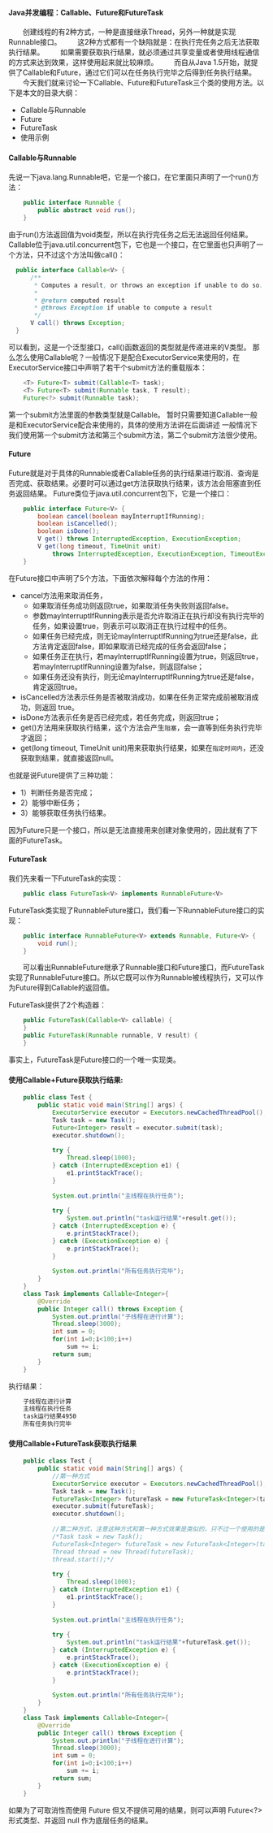#### Java并发编程：Callable、Future和FutureTask
　　创建线程的有2种方式，一种是直接继承Thread，另外一种就是实现Runnable接口。
　　这2种方式都有一个缺陷就是：在执行完任务之后无法获取执行结果。
　　如果需要获取执行结果，就必须通过共享变量或者使用线程通信的方式来达到效果，这样使用起来就比较麻烦。
　　而自从Java 1.5开始，就提供了Callable和Future，通过它们可以在任务执行完毕之后得到任务执行结果。
　　今天我们就来讨论一下Callable、Future和FutureTask三个类的使用方法。以下是本文的目录大纲：
- Callable与Runnable
- Future
- FutureTask
- 使用示例

#### Callable与Runnable
先说一下java.lang.Runnable吧，它是一个接口，在它里面只声明了一个run()方法：
```java
    public interface Runnable {
        public abstract void run();
    }
```
由于run()方法返回值为void类型，所以在执行完任务之后无法返回任何结果。
Callable位于java.util.concurrent包下，它也是一个接口，在它里面也只声明了一个方法，只不过这个方法叫做call()：
```java
  public interface Callable<V> {
      /**
       * Computes a result, or throws an exception if unable to do so.
       *
       * @return computed result
       * @throws Exception if unable to compute a result
       */
      V call() throws Exception;
  }
```
可以看到，这是一个泛型接口，call()函数返回的类型就是传递进来的V类型。
那么怎么使用Callable呢？一般情况下是配合ExecutorService来使用的，在ExecutorService接口中声明了若干个submit方法的重载版本：
```java
    <T> Future<T> submit(Callable<T> task);
    <T> Future<T> submit(Runnable task, T result);
    Future<?> submit(Runnable task);
```
第一个submit方法里面的参数类型就是Callable。
暂时只需要知道Callable一般是和ExecutorService配合来使用的，具体的使用方法讲在后面讲述
一般情况下我们使用第一个submit方法和第三个submit方法，第二个submit方法很少使用。
#### Future
Future就是对于具体的Runnable或者Callable任务的执行结果进行取消、查询是否完成、获取结果。必要时可以通过get方法获取执行结果，该方法会阻塞直到任务返回结果。
Future类位于java.util.concurrent包下，它是一个接口：
```java
    public interface Future<V> {
        boolean cancel(boolean mayInterruptIfRunning);
        boolean isCancelled();
        boolean isDone();
        V get() throws InterruptedException, ExecutionException;
        V get(long timeout, TimeUnit unit)
            throws InterruptedException, ExecutionException, TimeoutException;
    }
```
在Future接口中声明了5个方法，下面依次解释每个方法的作用：
- cancel方法用来取消任务，
    - 如果取消任务成功则返回true，如果取消任务失败则返回false。
    - 参数mayInterruptIfRunning表示是否允许取消正在执行却没有执行完毕的任务，如果设置true，则表示可以取消正在执行过程中的任务。
    - 如果任务已经完成，则无论mayInterruptIfRunning为true还是false，此方法肯定返回false，即如果取消已经完成的任务会返回false；
    - 如果任务正在执行，若mayInterruptIfRunning设置为true，则返回true，若mayInterruptIfRunning设置为false，则返回false；
    - 如果任务还没有执行，则无论mayInterruptIfRunning为true还是false，肯定返回true。
- isCancelled方法表示任务是否被取消成功，如果在任务正常完成前被取消成功，则返回 true。
- isDone方法表示任务是否已经完成，若任务完成，则返回true；
- get()方法用来获取执行结果，这个方法会产生`阻塞`，会一直等到任务执行完毕才返回；
- get(long timeout, TimeUnit unit)用来获取执行结果，如果在`指定时间内`，还没获取到结果，就直接返回null。

也就是说Future提供了三种功能：
- 1）判断任务是否完成；
- 2）能够中断任务；
- 3）能够获取任务执行结果。 

因为Future只是一个接口，所以是无法直接用来创建对象使用的，因此就有了下面的FutureTask。

#### FutureTask
我们先来看一下FutureTask的实现：
```java
    public class FutureTask<V> implements RunnableFuture<V>
```

FutureTask类实现了RunnableFuture接口，我们看一下RunnableFuture接口的实现：

```java
    public interface RunnableFuture<V> extends Runnable, Future<V> {
        void run();
    }
```
　　可以看出RunnableFuture继承了Runnable接口和Future接口，而FutureTask实现了RunnableFuture接口。所以它既可以作为Runnable被线程执行，又可以作为Future得到Callable的返回值。
    
FutureTask提供了2个构造器：

```java
    public FutureTask(Callable<V> callable) {
    }
    public FutureTask(Runnable runnable, V result) {
    }
```
事实上，FutureTask是Future接口的一个唯一实现类。

#### 使用Callable+Future获取执行结果:

```java
    public class Test {
        public static void main(String[] args) {
            ExecutorService executor = Executors.newCachedThreadPool();
            Task task = new Task();
            Future<Integer> result = executor.submit(task);
            executor.shutdown();
             
            try {
                Thread.sleep(1000);
            } catch (InterruptedException e1) {
                e1.printStackTrace();
            }
             
            System.out.println("主线程在执行任务");
             
            try {
                System.out.println("task运行结果"+result.get());
            } catch (InterruptedException e) {
                e.printStackTrace();
            } catch (ExecutionException e) {
                e.printStackTrace();
            }
             
            System.out.println("所有任务执行完毕");
        }
    }
    class Task implements Callable<Integer>{
        @Override
        public Integer call() throws Exception {
            System.out.println("子线程在进行计算");
            Thread.sleep(3000);
            int sum = 0;
            for(int i=0;i<100;i++)
                sum += i;
            return sum;
        }
    }
```
执行结果：
```bash
    子线程在进行计算
    主线程在执行任务
    task运行结果4950
    所有任务执行完毕
```
#### 使用Callable+FutureTask获取执行结果
```java
    public class Test {
        public static void main(String[] args) {
            //第一种方式
            ExecutorService executor = Executors.newCachedThreadPool();
            Task task = new Task();
            FutureTask<Integer> futureTask = new FutureTask<Integer>(task);
            executor.submit(futureTask);
            executor.shutdown();
             
            //第二种方式，注意这种方式和第一种方式效果是类似的，只不过一个使用的是ExecutorService，一个使用的是Thread
            /*Task task = new Task();
            FutureTask<Integer> futureTask = new FutureTask<Integer>(task);
            Thread thread = new Thread(futureTask);
            thread.start();*/
             
            try {
                Thread.sleep(1000);
            } catch (InterruptedException e1) {
                e1.printStackTrace();
            }
             
            System.out.println("主线程在执行任务");
             
            try {
                System.out.println("task运行结果"+futureTask.get());
            } catch (InterruptedException e) {
                e.printStackTrace();
            } catch (ExecutionException e) {
                e.printStackTrace();
            }
             
            System.out.println("所有任务执行完毕");
        }
    }
    class Task implements Callable<Integer>{
        @Override
        public Integer call() throws Exception {
            System.out.println("子线程在进行计算");
            Thread.sleep(3000);
            int sum = 0;
            for(int i=0;i<100;i++)
                sum += i;
            return sum;
        }
    }

```

如果为了可取消性而使用 Future 但又不提供可用的结果，则可以声明 Future<?> 形式类型、并返回 null 作为底层任务的结果。